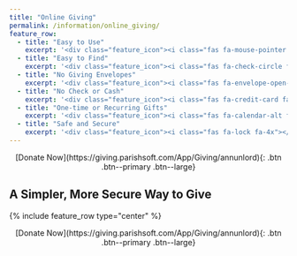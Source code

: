 ```yaml
---
title: "Online Giving"
permalink: /information/online_giving/
feature_row:
  - title: "Easy to Use"
    excerpt: '<div class="feature_icon"><i class="fas fa-mouse-pointer fa-4x"></i></div>Just choose the fund you want to donate to and enter the amount.'
  - title: "Easy to Find"
    excerpt: '<div class="feature_icon"><i class="fas fa-check-circle fa-4x"></i></div>Click on the [“Donate” Button](https://giving.parishsoft.com/App/Giving/annunlord) located at the top of the Church Website and it will take you to the giving portal.'
  - title: "No Giving Envelopes"
    excerpt: '<div class="feature_icon"><i class="fas fa-envelope-open-text fa-4x"></i></div>Giving online means no giving envelope expense for the parish!'
  - title: "No Check or Cash"
    excerpt: '<div class="feature_icon"><i class="fas fa-credit-card fa-4x"></i></div>No need to write a check or make sure you have cash before attending Mass.'
  - title: "One-time or Recurring Gifts"
    excerpt: '<div class="feature_icon"><i class="fas fa-calendar-alt fa-4x"></i></div>You can make a one-time gift or make the gift recurring on a weekly, monthly, quarterly or yearly basis.'
  - title: "Safe and Secure"
    excerpt: '<div class="feature_icon"><i class="fas fa-lock fa-4x"></i></div>It’s a safe and secure way to donate to the church.'
---
```


<div class="donate-button-container-top" style="text-align: center;" markdown="1">
[Donate Now](https://giving.parishsoft.com/App/Giving/annunlord){: .btn .btn--primary .btn--large}
</div>

## A Simpler, More Secure Way to Give

{% include feature_row type="center" %}

<div style="text-align: center;" markdown="1">
[Donate Now](https://giving.parishsoft.com/App/Giving/annunlord){: .btn .btn--primary .btn--large}
</div>
